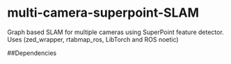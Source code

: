 # multi-camera-superpoint-SLAM
Graph based SLAM for multiple cameras using SuperPoint feature detector. Uses (zed_wrapper, rtabmap_ros, LibTorch and ROS noetic)

##Dependencies

